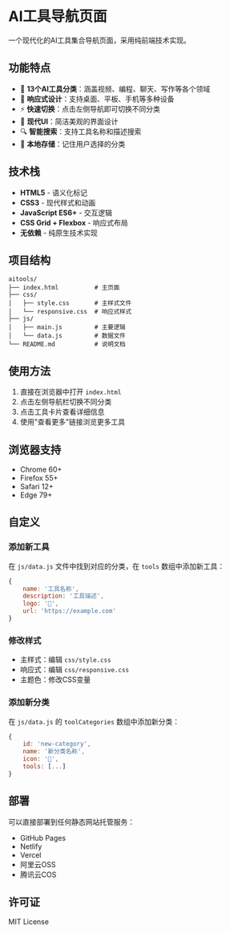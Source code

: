 # AI工具导航页面

一个现代化的AI工具集合导航页面，采用纯前端技术实现。

##   功能特点

- 🎯 **13个AI工具分类**：涵盖视频、编程、聊天、写作等各个领域
- 📱 **响应式设计**：支持桌面、平板、手机等多种设备
- ⚡ **快速切换**：点击左侧导航即可切换不同分类
- 🎨 **现代UI**：简洁美观的界面设计
- 🔍 **智能搜索**：支持工具名称和描述搜索
- 💾 **本地存储**：记住用户选择的分类

## 技术栈

- **HTML5** - 语义化标记
- **CSS3** - 现代样式和动画
- **JavaScript ES6+** - 交互逻辑
- **CSS Grid + Flexbox** - 响应式布局
- **无依赖** - 纯原生技术实现

## 项目结构

```
aitools/
├── index.html          # 主页面
├── css/
│   ├── style.css       # 主样式文件
│   └── responsive.css  # 响应式样式
├── js/
│   ├── main.js         # 主要逻辑
│   └── data.js         # 数据文件
└── README.md           # 说明文档
```

## 使用方法

1. 直接在浏览器中打开 `index.html`
2. 点击左侧导航栏切换不同分类
3. 点击工具卡片查看详细信息
4. 使用"查看更多"链接浏览更多工具

## 浏览器支持

- Chrome 60+
- Firefox 55+
- Safari 12+
- Edge 79+

## 自定义

### 添加新工具

在 `js/data.js` 文件中找到对应的分类，在 `tools` 数组中添加新工具：

```javascript
{
    name: '工具名称',
    description: '工具描述',
    logo: '🎯',
    url: 'https://example.com'
}
```

### 修改样式

- 主样式：编辑 `css/style.css`
- 响应式：编辑 `css/responsive.css`
- 主题色：修改CSS变量

### 添加新分类

在 `js/data.js` 的 `toolCategories` 数组中添加新分类：

```javascript
{
    id: 'new-category',
    name: '新分类名称',
    icon: '🎯',
    tools: [...]
}
```

## 部署

可以直接部署到任何静态网站托管服务：

- GitHub Pages
- Netlify
- Vercel
- 阿里云OSS
- 腾讯云COS

## 许可证

MIT License
